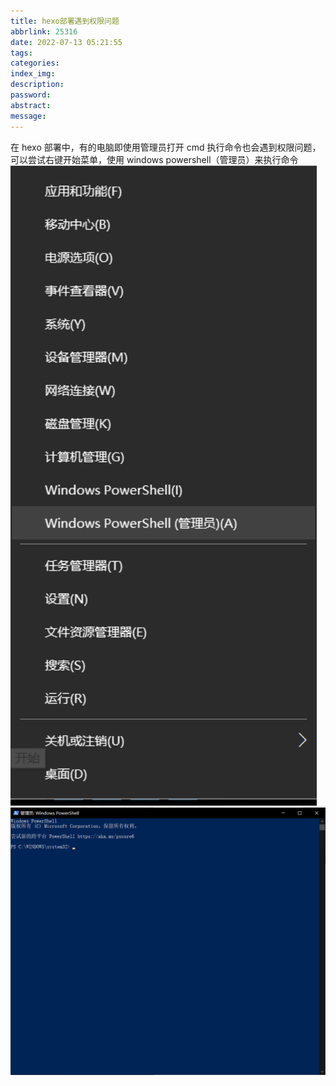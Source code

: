 ```yaml
---
title: hexo部署遇到权限问题
abbrlink: 25316
date: 2022-07-13 05:21:55
tags:
categories:
index_img:
description:
password:
abstract:
message:
---
```


在 hexo 部署中，有的电脑即使用管理员打开 cmd 执行命令也会遇到权限问题，可以尝试右键开始菜单，使用 windows powershell（管理员）来执行命令
![](hexo部署遇到权限问题/powershell.png)
![](hexo部署遇到权限问题/powershell1.png)
